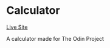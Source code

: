# Calculator

[Live Site](https://ac394.github.io/Calculator/)

A calculator made for The Odin Project
